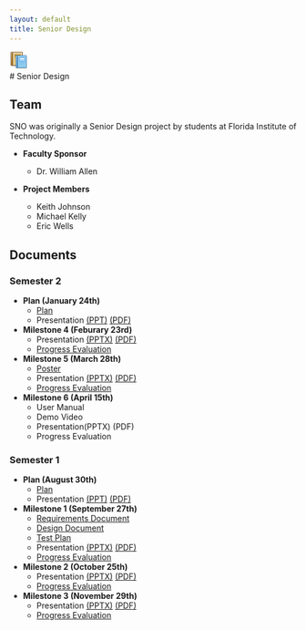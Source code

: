 ```yaml
---
layout: default
title: Senior Design
---
```

<div class="icon"><img src="images/education.png" /></div>
# Senior Design

## Team

SNO was originally a Senior Design project by students at Florida Institute of Technology.

 * __Faculty Sponsor__

     
   * Dr. William Allen
 * __Project Members__
   * Keith Johnson
   * Michael Kelly
   * Eric Wells
   
   
## Documents

### Semester 2

 * __Plan (January 24th)__
   * [Plan](docs/plan2/plan2_project.pdf)
   * Presentation [(PPT)](docs/plan2/plan2_presentation.pptx) [(PDF)](docs/plan2/plan2_presentation.pdf)
 * __Milestone 4 (Feburary 23rd)__
   * Presentation [(PPTX)](docs/milestone4/milestone4_presentation.pptx) [(PDF)](docs/milestone4/milestone4_presentation.pdf)
   * [Progress Evaluation](docs/milestone4/milestone4_eval.pdf)
 * __Milestone 5 (March 28th)__
   * [Poster](docs/poster/poster.ppt)
   * Presentation [(PPTX)](docs/milestone5/milestone5_presentation.pptx) [(PDF)](docs/milestone5/milestone5_presentation.pdf)
   * [Progress Evaluation](docs/milestone5/milestone5_eval.pdf)
 * __Milestone 6 (April 15th)__
   * User Manual
   * Demo Video
   * Presentation(PPTX) (PDF)
   * Progress Evaluation

### Semester 1

 * __Plan (August 30th)__
   * [Plan](docs/plan/project_plan.pdf)
   * Presentation [(PPT)](docs/plan/plan_presentation.ppt) [(PDF)](docs/plan/plan_presentation.pdf)
 * __Milestone 1 (September 27th)__
   * [Requirements Document](docs/milestone1/requirements.pdf)
   * [Design Document](docs/milestone1/design_doc.pdf)
   * [Test Plan](docs/milestone1/testplan.pdf)
   * Presentation [(PPTX)](docs/milestone1/milestone1_presentation.pptx) [(PDF)](docs/milestone1/milestone1_presentation.pdf)
   * [Progress Evaluation](docs/milestone1/milestone1_eval.pdf)
 * __Milestone 2 (October 25th)__
   * Presentation [(PPTX)](docs/milestone2/milestone2_presentation.pptx) [(PDF)](docs/milestone2/milestone2_presentation.pdf)
   * [Progress Evaluation](docs/milestone2/milestone2_eval.pdf)
 * __Milestone 3 (November 29th)__
   * Presentation [(PPTX)](docs/milestone3/milestone3_presentation.pptx) [(PDF)](docs/milestone3/milestone3_presentation.pdf)
   * [Progress Evaluation](docs/milestone3/milestone3_eval.pdf)
